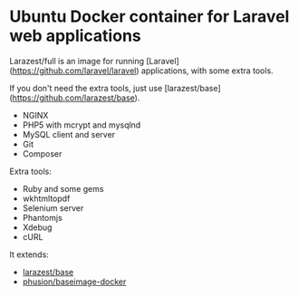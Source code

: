 Ubuntu Docker container for Laravel web applications
====================================================

Larazest/full is an image for running [Laravel]
(https://github.com/laravel/laravel) applications, with some extra tools.

If you don't need the extra tools, just use [larazest/base]
(https://github.com/larazest/base).

- NGINX
- PHP5 with mcrypt and mysqlnd
- MySQL client and server
- Git
- Composer

Extra tools:

- Ruby and some gems
- wkhtmltopdf
- Selenium server
- Phantomjs
- Xdebug
- cURL

It extends:

- [larazest/base](https://github.com/larazest/production)
- [phusion/baseimage-docker](https://github.com/phusion/baseimage-docker)

